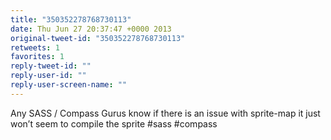 ```yaml
---
title: "350352278768730113"
date: Thu Jun 27 20:37:47 +0000 2013
original-tweet-id: "350352278768730113"
retweets: 1
favorites: 1
reply-tweet-id: ""
reply-user-id: ""
reply-user-screen-name: ""
---
```

Any SASS / Compass Gurus know if there is an issue with sprite-map it just won’t seem to compile the sprite #sass #compass
